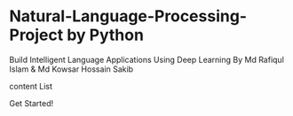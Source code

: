 # Natural-Language-Processing-Project by Python

Build Intelligent Language Applications Using Deep Learning
By Md Rafiqul Islam & Md Kowsar Hossain Sakib

content List

Get Started!

